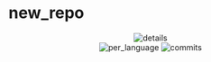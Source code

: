 # new_repo

<p  align="center">
  <img src="https://raw.githubusercontent.com/nclsbayona/new_repo/master/profile-summary-card-output/default/0-profile-details.svg" alt="details"/></br>
  <img src="https://raw.githubusercontent.com/nclsbayona/new_repo/master/profile-summary-card-output/default/1-repos-per-language.svg" alt="per_language"/>
  <img src="https://raw.githubusercontent.com/nclsbayona/new_repo/master/profile-summary-card-output/default/2-most-commit-language.svg" alt="commits"/></br>
</p>

